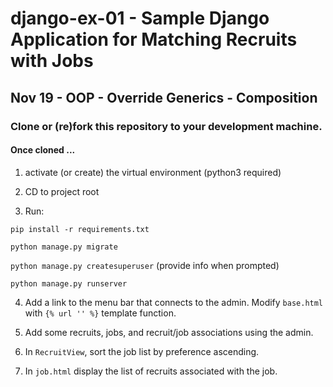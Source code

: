 # django-ex-01 - Sample Django Application for Matching Recruits with Jobs

## Nov 19 - OOP - Override Generics - Composition

### Clone or (re)fork this repository to your development machine.

#### Once cloned ... 

1. activate (or create) the virtual environment (python3 required)

2. CD to project root

3. Run:

```pip install -r requirements.txt```

```python manage.py migrate```

```python manage.py createsuperuser``` (provide info when prompted)

```python manage.py runserver```

4. Add a link to the menu bar that connects to the admin. Modify ```base.html``` with ```{% url '' %}``` template function.

5. Add some recruits, jobs, and recruit/job associations using the admin.

6. In ```RecruitView```, sort the job list by preference ascending.

7. In ```job.html``` display the list of recruits associated with the job.

